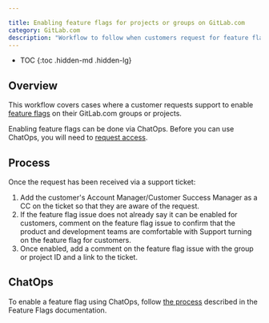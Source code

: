 ```yaml
---

title: Enabling feature flags for projects or groups on GitLab.com
category: GitLab.com
description: "Workflow to follow when customers request for feature flags to be enabled on theire GitLab.com projects or groups"
---
```


- TOC
{:toc .hidden-md .hidden-lg}

## Overview

This workflow covers cases where a customer requests support to enable [feature flags](https://docs.gitlab.com/ee/development/feature_flags/controls.html) on their GitLab.com groups or projects.

Enabling feature flags can be done via ChatOps. Before you can use ChatOps, you will need to [request access](https://docs.gitlab.com/ee/development/chatops_on_gitlabcom.html#requesting-access).

## Process

Once the request has been received via a support ticket:

1. Add the customer's Account Manager/Customer Success Manager as a CC on the ticket so that they are aware of the request.
1. If the feature flag issue does not already say it can be enabled for customers, comment on the feature flag issue to confirm that the product and development teams are comfortable with Support turning on the feature flag for customers.
1. Once enabled, add a comment on the feature flag issue with the group or project ID and a link to the ticket.

## ChatOps

To enable a feature flag using ChatOps, follow [the process](https://docs.gitlab.com/ee/development/feature_flags/controls.html#process) described in the Feature Flags documentation.

